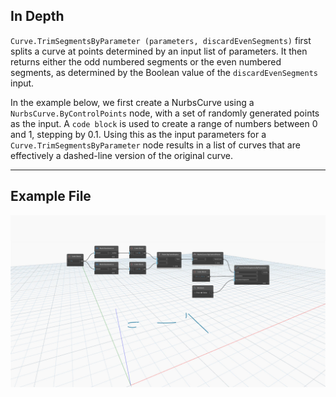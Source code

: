 <!--- Autodesk.DesignScript.Geometry.Curve.TrimSegmentsByParameter(curve, parameters, discardEvenSegments) --->
<!--- BZCTQI2SIMCNMSCEHGSQLE6G74ND4ZQRICVGQCLVQ3OGHPBNX5NQ --->
## In Depth
`Curve.TrimSegmentsByParameter (parameters, discardEvenSegments)` first splits a curve at points determined by an input list of parameters. It then returns either the odd numbered segments or the even numbered segments, as determined by the Boolean value of the `discardEvenSegments` input. 

In the example below, we first create a NurbsCurve using a `NurbsCurve.ByControlPoints` node, with a set of randomly generated points as the input. A `code block` is used to create a range of numbers between 0 and 1, stepping by 0.1. Using this as the input parameters for a `Curve.TrimSegmentsByParameter` node results in a list of curves that are effectively a dashed-line version of the original curve.
___
## Example File

![Curve.TrimSegmentsByParameter(parameters, discardEvenSegments)](./BZCTQI2SIMCNMSCEHGSQLE6G74ND4ZQRICVGQCLVQ3OGHPBNX5NQ_img.jpg)